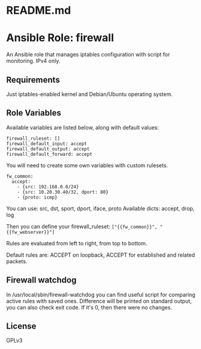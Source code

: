# README.md
# Ansible Role: firewall

An Ansible role that manages iptables configuration with script for monitoring.
IPv4 only.

## Requirements

Just iptables-enabled kernel and Debian/Ubuntu operating system.

## Role Variables

Available variables are listed below, along with default values:

    firewall_ruleset: []
    firewall_default_input: accept
    firewall_default_output: accept
    firewall_default_forward: accept

You will need to create some own variables with custom rulesets.

    fw_common:
      accept: 
        - {src: 192.168.0.0/24}
        - {src: 10.20.30.40/32, dport: 80}
        - {proto: icmp}
    
You can use: src, dst, sport, dport, iface, proto
Available dicts: accept, drop, log

Then you can define your firewall_ruleset: `["{{fw_common}}", "{{fw_webserver}}"]`  

Rules are evaluated from left to right, from top to bottom.

Default rules are: ACCEPT on loopback, ACCEPT for established and related packets.

## Firewall watchdog
In /usr/local/sbin/firewall-watchdog you can find useful script for comparing active rules with saved ones. Difference will be printed on standard output, you can also check exit code. If it's 0, then there were no changes. 

## License

GPLv3
